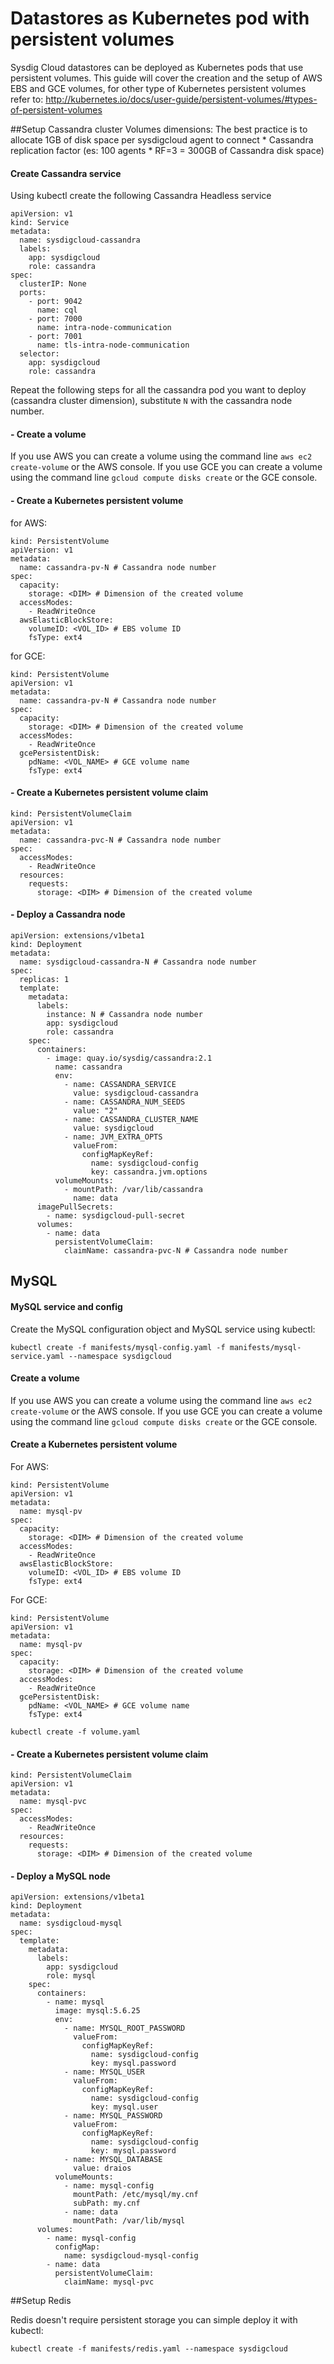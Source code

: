 # Datastores as Kubernetes pod with persistent volumes

Sysdig Cloud datastores can be deployed as Kubernetes pods that use persistent volumes.
This guide will cover the creation and the setup of AWS EBS and GCE volumes, for other type of Kubernetes persistent volumes refer to: http://kubernetes.io/docs/user-guide/persistent-volumes/#types-of-persistent-volumes

##Setup Cassandra cluster
Volumes dimensions: The best practice is to allocate 1GB of disk space per sysdigcloud agent to connect * Cassandra replication factor (es: 100 agents * RF=3 = 300GB of Cassandra disk space)

#### Create Cassandra service
Using kubectl create the following Cassandra Headless service

```
apiVersion: v1
kind: Service
metadata:
  name: sysdigcloud-cassandra
  labels:
    app: sysdigcloud
    role: cassandra
spec:
  clusterIP: None
  ports:
    - port: 9042
      name: cql
    - port: 7000
      name: intra-node-communication
    - port: 7001
      name: tls-intra-node-communication
  selector:
    app: sysdigcloud
    role: cassandra
```

Repeat the following steps for all the cassandra pod you want to deploy (cassandra cluster dimension), substitute `N` with the cassandra node number.

#### - Create a volume

If you use AWS you can create a volume using the command line `aws ec2 create-volume` or the AWS console.
If you use GCE you can create a volume using the command line `gcloud compute disks create` or the GCE console.

#### - Create a Kubernetes persistent volume
for AWS:
```
kind: PersistentVolume
apiVersion: v1
metadata:
  name: cassandra-pv-N # Cassandra node number
spec:
  capacity:
    storage: <DIM> # Dimension of the created volume
  accessModes:
    - ReadWriteOnce
  awsElasticBlockStore:
    volumeID: <VOL_ID> # EBS volume ID
    fsType: ext4
```
for GCE:
```
kind: PersistentVolume
apiVersion: v1
metadata:
  name: cassandra-pv-N # Cassandra node number
spec:
  capacity:
    storage: <DIM> # Dimension of the created volume
  accessModes:
    - ReadWriteOnce
  gcePersistentDisk:
    pdName: <VOL_NAME> # GCE volume name
    fsType: ext4
```

#### - Create a Kubernetes persistent volume claim
```
kind: PersistentVolumeClaim
apiVersion: v1
metadata:
  name: cassandra-pvc-N # Cassandra node number
spec:
  accessModes:
    - ReadWriteOnce
  resources:
    requests:
      storage: <DIM> # Dimension of the created volume
```
#### - Deploy a Cassandra node
```
apiVersion: extensions/v1beta1
kind: Deployment
metadata:
  name: sysdigcloud-cassandra-N # Cassandra node number
spec:
  replicas: 1
  template:
    metadata:
      labels:
        instance: N # Cassandra node number
        app: sysdigcloud
        role: cassandra
    spec:
      containers:
        - image: quay.io/sysdig/cassandra:2.1
          name: cassandra
          env:
            - name: CASSANDRA_SERVICE
              value: sysdigcloud-cassandra
            - name: CASSANDRA_NUM_SEEDS
              value: "2"
            - name: CASSANDRA_CLUSTER_NAME
              value: sysdigcloud
            - name: JVM_EXTRA_OPTS
              valueFrom:
                configMapKeyRef:
                  name: sysdigcloud-config
                  key: cassandra.jvm.options
          volumeMounts:
            - mountPath: /var/lib/cassandra
              name: data
      imagePullSecrets:
        - name: sysdigcloud-pull-secret
      volumes:
        - name: data
          persistentVolumeClaim:
            claimName: cassandra-pvc-N # Cassandra node number
```

## MySQL

#### MySQL service and config  

Create the MySQL configuration object and MySQL service using kubectl:

```
kubectl create -f manifests/mysql-config.yaml -f manifests/mysql-service.yaml --namespace sysdigcloud
```

#### Create a volume

If you use AWS you can create a volume using the command line `aws ec2 create-volume` or the AWS console.
If you use GCE you can create a volume using the command line `gcloud compute disks create` or the GCE console.

#### Create a Kubernetes persistent volume

For AWS:

```
kind: PersistentVolume
apiVersion: v1
metadata:
  name: mysql-pv
spec:
  capacity:
    storage: <DIM> # Dimension of the created volume
  accessModes:
    - ReadWriteOnce
  awsElasticBlockStore:
    volumeID: <VOL_ID> # EBS volume ID
    fsType: ext4
```

For GCE:

```
kind: PersistentVolume
apiVersion: v1
metadata:
  name: mysql-pv
spec:
  capacity:
    storage: <DIM> # Dimension of the created volume
  accessModes:
    - ReadWriteOnce
  gcePersistentDisk:
    pdName: <VOL_NAME> # GCE volume name
    fsType: ext4
```

```
kubectl create -f volume.yaml
```

#### - Create a Kubernetes persistent volume claim

```
kind: PersistentVolumeClaim
apiVersion: v1
metadata:
  name: mysql-pvc
spec:
  accessModes:
    - ReadWriteOnce
  resources:
    requests:
      storage: <DIM> # Dimension of the created volume
```

#### - Deploy a MySQL node

```
apiVersion: extensions/v1beta1
kind: Deployment
metadata:
  name: sysdigcloud-mysql
spec:
  template:
    metadata:
      labels:
        app: sysdigcloud
        role: mysql
    spec:
      containers:
        - name: mysql
          image: mysql:5.6.25
          env:
            - name: MYSQL_ROOT_PASSWORD
              valueFrom:
                configMapKeyRef:
                  name: sysdigcloud-config
                  key: mysql.password
            - name: MYSQL_USER
              valueFrom:
                configMapKeyRef:
                  name: sysdigcloud-config
                  key: mysql.user
            - name: MYSQL_PASSWORD
              valueFrom:
                configMapKeyRef:
                  name: sysdigcloud-config
                  key: mysql.password
            - name: MYSQL_DATABASE
              value: draios
          volumeMounts:
            - name: mysql-config
              mountPath: /etc/mysql/my.cnf
              subPath: my.cnf
            - name: data
              mountPath: /var/lib/mysql
      volumes:
        - name: mysql-config
          configMap:
            name: sysdigcloud-mysql-config
        - name: data
          persistentVolumeClaim:
            claimName: mysql-pvc
```

##Setup Redis

Redis doesn't require persistent storage you can simple deploy it with kubectl:

```
kubectl create -f manifests/redis.yaml --namespace sysdigcloud
```
